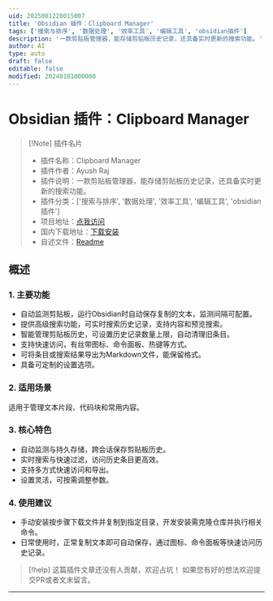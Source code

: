 ```yaml
---
uid: 2025081220015007
title: 'Obsidian 插件：Clipboard Manager'
tags: ['搜索与排序', '数据处理', '效率工具', '编辑工具', 'obsidian插件']
description: '一款剪贴板管理器，能存储剪贴板历史记录，还具备实时更新的搜索功能。'
author: AI
type: auto
draft: false
editable: false
modified: 20240101000000
---
```


# Obsidian 插件：Clipboard Manager

> [!Note] 插件名片
> - 插件名称：Clipboard Manager
> - 插件作者：Ayush Raj
> - 插件说明：一款剪贴板管理器，能存储剪贴板历史记录，还具备实时更新的搜索功能。
> - 插件分类：['搜索与排序', '数据处理', '效率工具', '编辑工具', 'obsidian插件']
> - 项目地址：[点我访问](https://github.com/ayu5h-raj/clipboard-manager)
> - 国内下载地址：[下载安装](https://pkmer.cn/products/plugin/pluginMarket/?clipboard-manager)
> - 自述文件：[Readme](https://ghproxy.net/https://raw.githubusercontent.com/ayu5h-raj/clipboard-manager/master/README.md)



## 概述

### 1. 主要功能
- 自动监测剪贴板，运行Obsidian时自动保存复制的文本，监测间隔可配置。
- 提供高级搜索功能，可实时搜索历史记录，支持内容和预览搜索。
- 智能管理剪贴板历史，可设置历史记录数量上限，自动清理旧条目。
- 支持快速访问，有丝带图标、命令面板、热键等方式。
- 可将条目或搜索结果导出为Markdown文件，能保留格式。
- 具备可定制的设置选项。

### 2. 适用场景
适用于管理文本片段、代码块和常用内容。

### 3. 核心特色
- 自动监测与持久存储，跨会话保存剪贴板历史。
- 实时搜索与快速过滤，访问历史条目更高效。
- 支持多方式快速访问和导出。
- 设置灵活，可按需调整参数。

### 4. 使用建议
- 手动安装按步骤下载文件并复制到指定目录，开发安装需克隆仓库并执行相关命令。
- 日常使用时，正常复制文本即可自动保存，通过图标、命令面板等快速访问历史记录。


> [!help] 
> 这篇插件文章还没有人贡献，欢迎占坑！
> 如果您有好的想法欢迎提交PR或者文末留言。
> 

---


